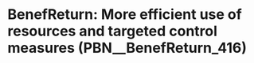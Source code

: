 # BenefReturn: __More efficient use of resources and targeted control measures__ (PBN__BenefReturn_416)

